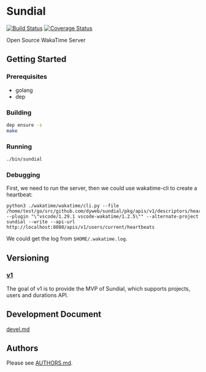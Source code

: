 
# Sundial

[![Build Status](https://travis-ci.org/dyweb/sundial.svg?branch=master)](https://travis-ci.org/dyweb/sundial)
[![Coverage Status](https://coveralls.io/repos/github/dyweb/sundial/badge.svg)](https://coveralls.io/github/dyweb/sundial)

Open Source WakaTime Server

## Getting Started

### Prerequisites

- golang
- dep

### Building

```bash
dep ensure -s
make
```

### Running

```bash
./bin/sundial
```

### Debugging

First, we need to run the server, then we could use wakatime-cli to create a heartbeat:

```
python3 ./wakatime/wakatime/cli.py --file /home/test/go/src/github.com/dyweb/sundial/pkg/apis/v1/descriptors/heartbeats.go --plugin "\"vscode/1.29.1 vscode-wakatime/1.2.5\"" --alternate-project sundial --write --api-url http://localhost:8080/apis/v1/users/current/heartbeats
```

We could get the log from `$HOME/.wakatime.log`.

## Versioning

### [v1](./pkg/v1)

The goal of v1 is to provide the MVP of Sundial, which supports projects, users and durations API.

## Development Document

[devel.md](./docs/devel.md)

## Authors

Please see [AUTHORS.md](./AUTHORS.md).
